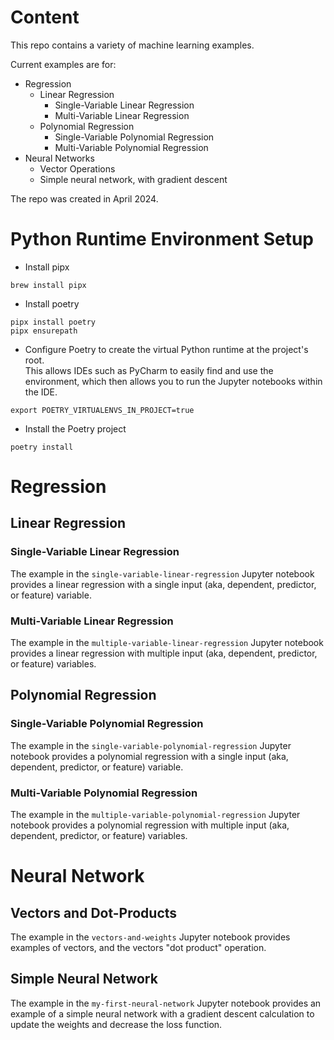 # Content

This repo contains a variety of machine learning examples.

Current examples are for:
- Regression
  - Linear Regression
    - Single-Variable Linear Regression
    - Multi-Variable Linear Regression
  - Polynomial Regression
    - Single-Variable Polynomial Regression
    - Multi-Variable Polynomial Regression
- Neural Networks
  - Vector Operations
  - Simple neural network, with gradient descent

The repo was created in April 2024.

# Python Runtime Environment Setup

- Install pipx
```shell
brew install pipx
```

- Install poetry
```shell
pipx install poetry
pipx ensurepath
```

- Configure Poetry to create the virtual Python runtime at the project's root. \
This allows IDEs such as PyCharm to easily find and use the environment, which then allows you to run the Jupyter notebooks within the IDE.
```shell
export POETRY_VIRTUALENVS_IN_PROJECT=true
```

- Install the Poetry project
```shell
poetry install
```

# Regression

## Linear Regression

### Single-Variable Linear Regression

The example in the `single-variable-linear-regression` Jupyter notebook provides a linear regression with a single input 
(aka, dependent, predictor, or feature) variable.

### Multi-Variable Linear Regression

The example in the `multiple-variable-linear-regression` Jupyter notebook provides a linear regression with multiple input 
(aka, dependent, predictor, or feature) variables.

## Polynomial Regression

### Single-Variable Polynomial Regression

The example in the `single-variable-polynomial-regression` Jupyter notebook provides a polynomial regression with a single input 
(aka, dependent, predictor, or feature) variable.

### Multi-Variable Polynomial Regression

The example in the `multiple-variable-polynomial-regression` Jupyter notebook provides a polynomial regression with multiple input 
(aka, dependent, predictor, or feature) variables.

# Neural Network

## Vectors and Dot-Products

The example in the `vectors-and-weights` Jupyter notebook provides examples of vectors, and the vectors "dot product" operation.

## Simple Neural Network

The example in the `my-first-neural-network` Jupyter notebook provides an example of a simple neural network with 
a gradient descent calculation to update the weights and decrease the loss function.